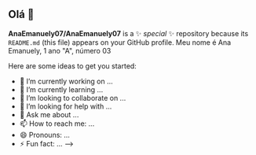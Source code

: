 ## Olá 👋

**AnaEmanuely07/AnaEmanuely07** is a ✨ _special_ ✨ repository because its `README.md` (this file) appears on your GitHub profile.
Meu nome é Ana Emanuely, 1 ano "A", número 03

Here are some ideas to get you started:

- 🔭 I’m currently working on ...
- 🌱 I’m currently learning ...
- 👯 I’m looking to collaborate on ...
- 🤔 I’m looking for help with ...
- 💬 Ask me about ...
- 📫 How to reach me: ...
- 😄 Pronouns: ...
- ⚡ Fun fact: ...
-->
